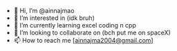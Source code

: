 - 👋 Hi, I’m @ainnajmao
- 👀 I’m interested in (idk bruh)
- 🌱 I’m currently learning excel coding n cpp
- 💞️ I’m looking to collaborate on (bch put me on spaceX)
- 📫 How to reach me [ainnajma2004@gmail.com]

<!---
ainnajmao/ainnajmao is a ✨ special ✨ repository because its `README.md` (this file) appears on your GitHub profile.
You can click the Preview link to take a look at your changes.
--->

